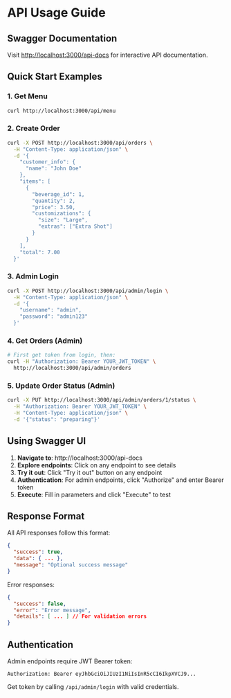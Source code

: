 # API Usage Guide

## Swagger Documentation

Visit [http://localhost:3000/api-docs](http://localhost:3000/api-docs) for interactive API documentation.

## Quick Start Examples

### 1. Get Menu
```bash
curl http://localhost:3000/api/menu
```

### 2. Create Order
```bash
curl -X POST http://localhost:3000/api/orders \
  -H "Content-Type: application/json" \
  -d '{
    "customer_info": {
      "name": "John Doe"
    },
    "items": [
      {
        "beverage_id": 1,
        "quantity": 2,
        "price": 3.50,
        "customizations": {
          "size": "Large",
          "extras": ["Extra Shot"]
        }
      }
    ],
    "total": 7.00
  }'
```

### 3. Admin Login
```bash
curl -X POST http://localhost:3000/api/admin/login \
  -H "Content-Type: application/json" \
  -d '{
    "username": "admin",
    "password": "admin123"
  }'
```

### 4. Get Orders (Admin)
```bash
# First get token from login, then:
curl -H "Authorization: Bearer YOUR_JWT_TOKEN" \
  http://localhost:3000/api/admin/orders
```

### 5. Update Order Status (Admin)
```bash
curl -X PUT http://localhost:3000/api/admin/orders/1/status \
  -H "Authorization: Bearer YOUR_JWT_TOKEN" \
  -H "Content-Type: application/json" \
  -d '{"status": "preparing"}'
```

## Using Swagger UI

1. **Navigate to**: http://localhost:3000/api-docs
2. **Explore endpoints**: Click on any endpoint to see details
3. **Try it out**: Click "Try it out" button on any endpoint
4. **Authentication**: For admin endpoints, click "Authorize" and enter Bearer token
5. **Execute**: Fill in parameters and click "Execute" to test

## Response Format

All API responses follow this format:
```json
{
  "success": true,
  "data": { ... },
  "message": "Optional success message"
}
```

Error responses:
```json
{
  "success": false,
  "error": "Error message",
  "details": [ ... ] // For validation errors
}
```

## Authentication

Admin endpoints require JWT Bearer token:
```
Authorization: Bearer eyJhbGciOiJIUzI1NiIsInR5cCI6IkpXVCJ9...
```

Get token by calling `/api/admin/login` with valid credentials.